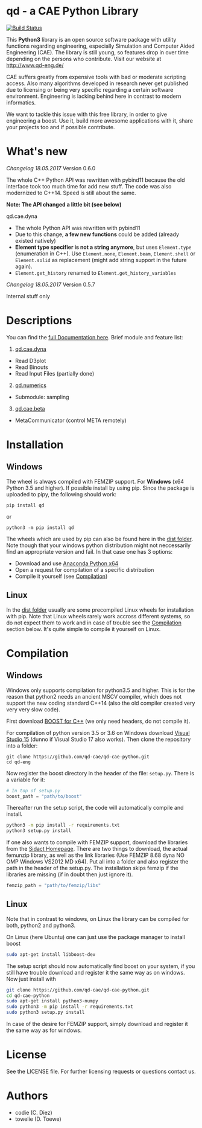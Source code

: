 

# qd - a CAE Python Library

[![Build Status](https://travis-ci.org/qd-cae/qd-cae-python.svg?branch=master)](https://travis-ci.org/qd-cae/qd-cae-python)

This **Python3** library is an open source software package with utility functions regarding engineering, especially Simulation and Computer Aided Engineering (CAE).
The library is still young, so features drop in over time depending on the persons who contribute. Visit our website at http://www.qd-eng.de/

CAE suffers greatly from expensive tools with bad or moderate scripting access. Also many algorithms developed in research never get published due to licensing or being very specific regarding a certain software environment. Engineering is lacking behind here in contrast to modern informatics.

We want to tackle this issue with this free library, in order to give engineering a boost. Use it, build more awesome applications with it, share your projects too and if possible contribute.

# What's new

*Changelog 18.05.2017*
Version 0.6.0

The whole C++ Python API was rewritten with pybind11 because the old interface took too much time for add new stuff. The code was also modernized to C++14. Speed is still about the same.

**Note: The API changed a little bit (see below)**

qd.cae.dyna
  - The whole Python API was rewritten with pybind11 
  - Due to this change, **a few new functions** could be added (already existed natively)
  - **Element type specifier is not a string anymore**, but uses `Element.type` (enumeration in C++). Use `Element.none`, `Element.beam`, `Element.shell` or `Element.solid` as replacement (might add string support in the future again).
  - `Element.get_history` renamed to `Element.get_history_variables`
  

*Changelog 18.05.2017*
Version 0.5.7

Internal stuff only

# Descriptions

You can find the [full Documentation here](https://qd-cae.github.io/qd-cae-python/build/html/index.html). Brief module and feature list:

1. [qd.cae.dyna ](https://qd-cae.github.io/qd-cae-python/build/html/qd_cae_dyna.html)
  - Read D3plot
  - Read Binouts
  - Read Input Files (partially done)
2. [qd.numerics](https://qd-cae.github.io/qd-cae-python/build/html/qd_numerics.html)
  - Submodule: sampling
3. [qd.cae.beta](https://qd-cae.github.io/qd-cae-python/build/html/qd_cae_beta.html)
  - MetaCommunicator (control META remotely)

# Installation

## Windows

The wheel is always compiled with FEMZIP support. For **Windows** (x64 Python 3.5 and higher). If possible install by using pip. Since the package is uploaded to pipy, the following should work:

```
pip install qd
```
or
```
python3 -m pip install qd
```

The wheels which are used by pip can also be found here in the [dist folder](https://github.com/qd-cae/qd-cae-python/tree/master/dist). Note though that your windows python distribution might not neccessarily find an appropriate version and fail. In that case one has 3 options:

 - Download and use [Anaconda Python x64](https://www.continuum.io/downloads#windows)
 - Open a request for compilation of a specific distribution
 - Compile it yourself (see [Compilation](#Compilation))  

## Linux

In the [dist folder](https://github.com/qd-cae/qd-cae-python/tree/master/dist) usually are some precompiled Linux wheels for installation with pip. Note that Linux wheels rarely work accross different systems, so do not expect them to work and in case of trouble see the [Compilation](#Compilation) section below. It's quite simple to compile it yourself on Linux.

# Compilation

## Windows

Windows only supports compilation for python3.5 and higher. This is for the reason that python2 needs an ancient MSCV compiler, which does not support the new coding standard C++14 (also the old compiler created very very very slow code).

First download [BOOST for C++](http://www.boost.org/) (we only need headers, do not compile it). 

For compilation of python version 3.5 or 3.6 on Windows download [Visual Studio 15](https://www.microsoft.com/de-DE/download/details.aspx?id=48146) (dunno if Visual Studio 17 also works). Then clone the repository into a folder:

```
git clone https://github.com/qd-cae/qd-cae-python.git
cd qd-eng
```

Now register the boost directory in the header of the file: `setup.py`. There is a variable for it:

```python
# In top of setup.py
boost_path = "path/to/boost"
```

Thereafter run the setup script, the code will automatically compile and install. 

```bash
python3 -m pip install -r requirements.txt
python3 setup.py install
```

If one also wants to compile with FEMZIP support, download the libraries from the [Sidact Homepage](www.sidact.de). There are two things to download, the actual femunzip library, as well as the link libraries (Use FEMZIP 8.68 dyna NO OMP Windows VS2012 MD x64). Put all into a folder and also register the path in the header of the setup.py. The installation skips femzip if the libraries are missing (if in doubt then just ignore it).

```python
femzip_path = "path/to/femzip/libs"
```

## Linux

Note that in contrast to windows, on Linux the library can be compiled for both, python2 and python3. 

On Linux (here Ubuntu) one can just use the package manager to install boost

```bash
sudo apt-get install libboost-dev
```

The setup script should now automatically find boost on your system, if you still have trouble download and register it the same way as on windows. Now just install with

```bash
git clone https://github.com/qd-cae/qd-cae-python.git
cd qd-cae-python
sudo apt-get install python3-numpy
sudo python3 -m pip install -r requirements.txt
sudo python3 setup.py install
```

In case of the desire for FEMZIP support, simply download and register it the same way as for windows.

# License

See the LICENSE file.
For further licensing requests or questions contact us.

# Authors

- codie (C. Diez)
- towelie (D. Toewe)

